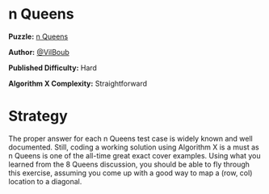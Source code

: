 # n Queens

__Puzzle:__ [n Queens](https://www.codingame.com/training/hard/n-queens)

__Author:__ [@VilBoub](https://www.codingame.com/profile/bd6706892e49290fb119aa5ddae4238a318297)

__Published Difficulty:__ Hard

__Algorithm X Complexity:__ Straightforward

# Strategy

The proper answer for each n Queens test case is widely known and well documented. Still, coding a working solution using Algorithm X is a must as n Queens is one of the all-time great exact cover examples. Using what you learned from the 8 Queens discussion, you should be able to fly through this exercise, assuming you come up with a good way to map a (row, col) location to a diagonal.
